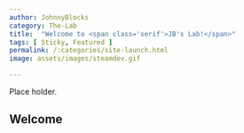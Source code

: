 ```yaml
---
author: JohnnyBlocks
category: The-Lab
title:  "Welcome to <span class='serif'>JB's Lab!</span>"
tags: [ Sticky, Featured ]
permalink: /:categories/site-launch.html
image: assets/images/steamdev.gif 

---
```


Place holder.

## Welcome
